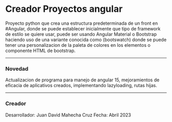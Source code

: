 # Creador Proyectos angular #

Proyecto python que crea una estructura predeterminada de un front en #Angular, donde se puede establecer inicialmente que tipo de framework de estilo se quiere usar, puede ser usando Angular Material o Bootstrap haciendo uso de una variante conocida como (bootswatch) donde se puede tener una personalizacion de la paleta de colores en los elementos o componente HTML de bootstrap.

---
### Novedad ###

Actualizacion de programa para manejo de angular 15, mejoramientos de eficacia de aplicativos creados, implementando lazyloading, rutas hijas.



---

### Creador ###
Desarrollador: Juan David Mahecha Cruz
Fecha: Abril 2023